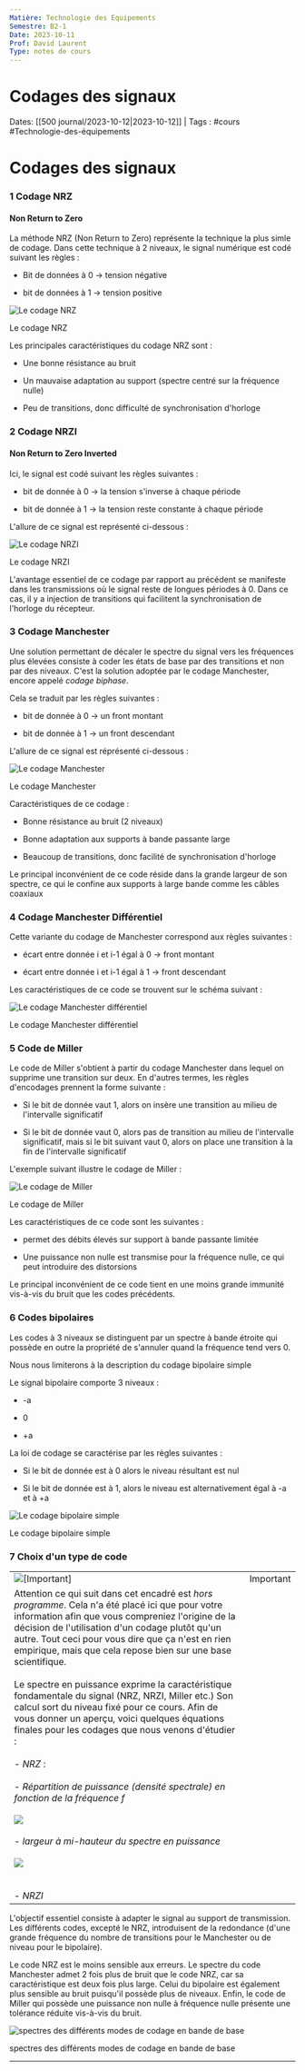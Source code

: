 ```yaml
---
Matière: Technologie des Equipements
Semestre: B2-1
Date: 2023-10-11
Prof: David Laurent
Type: notes de cours
---
```

# Codages des signaux
Dates: [[500 journal/2023-10-12|2023-10-12]]  | Tags : #cours #Technologie-des-équipements

# Codages des signaux
### 1 Codage NRZ

#### Non Return to Zero

La méthode NRZ (Non Return to Zero) représente la technique la plus simle de codage. Dans cette technique à 2 niveaux, le signal numérique est codé suivant les règles : 

- Bit de données à 0 -> tension négative
    
- bit de données à 1 -> tension positive
    

![Le codage NRZ](http://workig.free.fr/image/codage/NRZ.png)

Le codage NRZ

Les principales caractéristiques du codage NRZ sont : 

- Une bonne résistance au bruit
    
- Un mauvaise adaptation au support (spectre centré sur la fréquence nulle)
    
- Peu de transitions, donc difficulté de synchronisation d'horloge
    

### 2 Codage NRZI

#### Non Return to Zero Inverted

Ici, le signal est codé suivant les règles suivantes : 

- bit de donnée à 0 -> la tension s'inverse à chaque période
    
- bit de donnée à 1 -> la tension reste constante à chaque période
    

L'allure de ce signal est représenté ci-dessous : 

![Le codage NRZI](http://workig.free.fr/image/codage/NRZI.png)

Le codage NRZI

L'avantage essentiel de ce codage par rapport au précédent se manifeste dans les transmissions où le signal reste de longues périodes à 0. Dans ce cas, il y a injection de transitions qui facilitent la synchronisation de l'horloge du récepteur.

### 3 Codage Manchester

Une solution permettant de décaler le spectre du signal vers les fréquences plus élevées consiste à coder les états de base par des transitions et non par des niveaux. C'est la solution adoptée par le codage Manchester, encore appelé _codage biphase_.

Cela se traduit par les règles suivantes :

- bit de donnée à 0 -> un front montant
    
- bit de donnée à 1 -> un front descendant
    

L'allure de ce signal est réprésenté ci-dessous :

![Le codage Manchester](http://workig.free.fr/image/codage/manchester.png)

Le codage Manchester

Caractéristiques de ce codage : 

- Bonne résistance au bruit (2 niveaux)
    
- Bonne adaptation aux supports à bande passante large
    
- Beaucoup de transitions, donc facilité de synchronisation d'horloge
    

Le principal inconvénient de ce code réside dans la grande largeur de son spectre, ce qui le confine aux supports à large bande comme les câbles coaxiaux

### 4 Codage Manchester Différentiel

Cette variante du codage de Manchester correspond aux règles suivantes : 

- écart entre donnée i et i-1 égal à 0 -> front montant
    
- écart entre donnée i et i-1 égal à 1 -> front descendant
    

Les caractéristiques de ce code se trouvent sur le schéma suivant : 

![Le codage Manchester différentiel](http://workig.free.fr/image/codage/manchesterdifferentiel.png)

Le codage Manchester différentiel

### 5 Code de Miller

Le code de Miller s'obtient à partir du codage Manchester dans lequel on supprime une transition sur deux. En d'autres termes, les règles d'encodages prennent la forme suivante : 

- Si le bit de donnée vaut 1, alors on insère une transition au milieu de l'intervalle significatif
    
- Si le bit de donnée vaut 0, alors pas de transition au milieu de l'intervalle significatif, mais si le bit suivant vaut 0, alors on place une transition à la fin de l'intervalle significatif
    

L'exemple suivant illustre le codage de Miller :

![Le codage de Miller](http://workig.free.fr/image/codage/Miller.png)

Le codage de Miller

Les caractéristiques de ce code sont les suivantes : 

- permet des débits élevés sur support à bande passante limitée
    
- Une puissance non nulle est transmise pour la fréquence nulle, ce qui peut introduire des distorsions
    

Le principal inconvénient de ce code tient en une moins grande immunité vis-à-vis du bruit que les codes précédents.

### 6 Codes bipolaires

Les codes à 3 niveaux se distinguent par un spectre à bande étroite qui possède en outre la propriété de s'annuler quand la fréquence tend vers 0.

Nous nous limiterons à la description du codage bipolaire simple

Le signal bipolaire comporte 3 niveaux : 

- -a
    
- 0
    
- +a
    

La loi de codage se caractérise par les règles suivantes :

- Si le bit de donnée est à 0 alors le niveau résultant est nul
    
- Si le bit de donnée est à 1, alors le niveau est alternativement égal à -a et à +a
    

![Le codage bipolaire simple](http://workig.free.fr/image/codage/bipolairesimple.png)

Le codage bipolaire simple

### 7 Choix d'un type de code

|   |   |
|---|---|
|![[Important]](http://workig.free.fr/images/important.png)|Important|
|Attention ce qui suit dans cet encadré est _hors programme_. Cela n'a été placé ici que pour votre information afin que vous compreniez l'origine de la décision de l'utilisation d'un codage plutôt qu'un autre. Tout ceci pour vous dire que ça n'est en rien empirique, mais que cela repose bien sur une base scientifique.<br><br>Le spectre en puissance exprime la caractéristique fondamentale du signal (NRZ, NRZI, Miller etc.) Son calcul sort du niveau fixé pour ce cours. Afin de vous donner un aperçu, voici quelques équations finales pour les codages que nous venons d'étudier : <br><br>- _NRZ_ : <br>    <br>    - _Répartition de puissance (densité spectrale) en fonction de la fréquence f_<br>        <br>        ![](http://workig.free.fr/image/codage/eq_NRZ.png)<br>        <br>    - _largeur à mi-hauteur du spectre en puissance_<br>        <br>        ![](http://workig.free.fr/image/codage/eq_NRZ02.png)<br>        <br>    <br>- _NRZI_|

L'objectif essentiel consiste à adapter le signal au support de transmission. Les différents codes, excepté le NRZ, introduisent de la redondance (d'une grande fréquence du nombre de transitions pour le Manchester ou de niveau pour le bipolaire). 

Le code NRZ est le moins sensible aux erreurs. Le spectre du code Manchester admet 2 fois plus de bruit que le code NRZ, car sa caractéristique est deux fois plus large. Celui du bipolaire est également plus sensible au bruit puisqu'il possède plus de niveaux. Enfin, le code de Miller qui possède une puissance non nulle à fréquence nulle présente une tolérance réduite vis-à-vis du bruit.

![spectres des différents modes de codage en bande de base](http://workig.free.fr/image/codage/spectre.gif)

spectres des différents modes de codage en bande de base

---
